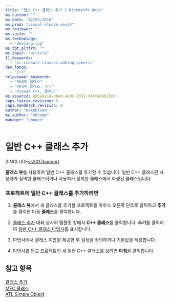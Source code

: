 ```yaml
---
title: "일반 C++ 클래스 추가 | Microsoft Docs"
ms.custom: ""
ms.date: "12/03/2016"
ms.prod: "visual-studio-dev14"
ms.reviewer: ""
ms.suite: ""
ms.technology: 
  - "devlang-cpp"
ms.tgt_pltfrm: ""
ms.topic: "article"
f1_keywords: 
  - "vc.codewiz.classes.adding.generic"
dev_langs: 
  - "C++"
helpviewer_keywords: 
  - "제네릭 클래스"
  - "제네릭 클래스, 추가"
  - "Visual C++, 클래스"
ms.assetid: e95a5a14-dbed-4edc-8551-344fe48613cb
caps.latest.revision: 9
caps.handback.revision: 9
author: "mikeblome"
ms.author: "mblome"
manager: "ghogen"
---
```

# 일반 C++ 클래스 추가
[!INCLUDE[vs2017banner](../assembler/inline/includes/vs2017banner.md)]

**클래스 뷰**를 사용하여 일반 C\+\+ 클래스를 추가할 수 있습니다.  일반 C\+\+ 클래스란 사용자가 정의한 클래스이거나 사용자가 정의한 클래스에서 파생된 클래스입니다.  
  
### 프로젝트에 일반 C\+\+ 클래스를 추가하려면  
  
1.  **클래스 뷰**에서 새 클래스를 추가할 프로젝트를 마우스 오른쪽 단추로 클릭하고 **추가**를 클릭한 다음 **클래스**를 클릭합니다.  
  
2.  [클래스 추가](../ide/add-class-dialog-box.md) 대화 상자의 템플릿 창에서 **C\+\+ 클래스**를 클릭합니다.  **추가**를 클릭하여 [일반 C\+\+ 클래스 마법사](../ide/generic-cpp-class-wizard.md)를 표시합니다.  
  
3.  마법사에서 클래스 이름을 제공한 후 설정을 정의하거나 기본값을 적용합니다.  
  
4.  마법사를 닫고 프로젝트의 새 일반 C\+\+ 클래스를 보려면 **마침**을 클릭합니다.  
  
## 참고 항목  
 [클래스 추가](../ide/adding-a-class-visual-cpp.md)   
 [MFC 클래스](../mfc/reference/adding-an-mfc-class.md)   
 [ATL Simple Object](../atl/reference/adding-an-atl-simple-object.md)